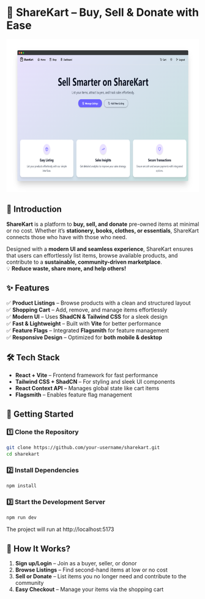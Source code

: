 # **🛒 ShareKart – Buy, Sell & Donate with Ease**  

<p align="center">
  <img src="src/assets/images/ShareKart.png" alt="ShareKart Banner" width="750" height="400">
</p>


## **🔹 Introduction**  
**ShareKart** is a platform to **buy, sell, and donate** pre-owned items at minimal or no cost. Whether it’s **stationery, books, clothes, or essentials**, ShareKart connects those who have with those who need.  

Designed with a **modern UI and seamless experience**, ShareKart ensures that users can effortlessly list items, browse available products, and contribute to a **sustainable, community-driven marketplace**.  
💡 **Reduce waste, share more, and help others!**  

## **✨ Features**  
✅ **Product Listings** – Browse products with a clean and structured layout  
✅ **Shopping Cart** – Add, remove, and manage items effortlessly  
✅ **Modern UI** – Uses **ShadCN & Tailwind CSS** for a sleek design  
✅ **Fast & Lightweight** – Built with **Vite** for better performance  
✅ **Feature Flags** – Integrated **Flagsmith** for feature management  
✅ **Responsive Design** – Optimized for **both mobile & desktop**  


## **🛠 Tech Stack**  
- **React + Vite** – Frontend framework for fast performance  
- **Tailwind CSS + ShadCN** – For styling and sleek UI components  
- **React Context API** – Manages global state like cart items  
- **Flagsmith** – Enables feature flag management 


## **🚀 Getting Started**  

### **1️⃣ Clone the Repository**  
```sh
git clone https://github.com/your-username/sharekart.git
cd sharekart
```

### **2️⃣ Install Dependencies**
```sh
npm install

```

### **3️⃣ Start the Development Server**
```sh
npm run dev

```
The project will run at http://localhost:5173

## **🛒 How It Works?**
1. **Sign up/Login** – Join as a buyer, seller, or donor
2. **Browse Listings** – Find second-hand items at low or no cost
3. **Sell or Donate** – List items you no longer need and contribute to the community
4. **Easy Checkout** – Manage your items via the shopping cart



